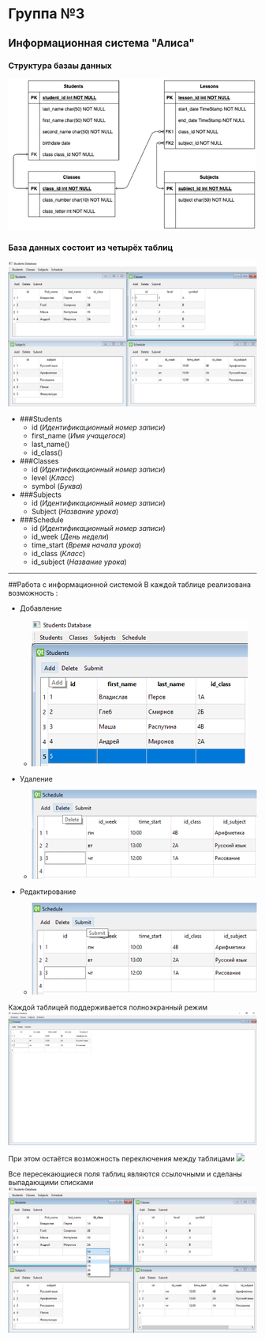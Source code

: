# Группа №3
## Информационная система "Алиса"
### Структура базаы данных
![Структура БД](ER_diagram.png)

### База данных состоит из четырёх таблиц

![](general_form.png)

* ###Students 
  * id (_Идентификационный номер записи_)
  * first_name (_Имя учащегося_)
  * last_name()
  * id_class()
* ###Classes 
  * id (_Идентификационный номер записи_)
  * level (_Класс_)
  * symbol (_Буква_)
* ###Subjects
  * id (_Идентификационный номер записи_)
  * Subject (_Название урока_)
* ###Schedule
  * id (_Идентификационный номер записи_)
  * id_week (_День недели_)
  * time_start (_Время начала урока_)
  * id_class (_Класс_)
  * id_subject (_Название урока_)
____
##Работа с информационной системой
В каждой таблице реализована возможность :
* Добавление
  * ![](add_button.png) 

* Удаление
  * ![](delete_button.png)

* Редактирование
  * ![](submit_button.png)

Каждой таблицей поддерживается полноэкранный режим
![](full_screen_mode.png)

При этом остаётся возможность переключения между таблицами
![](switching.png)

Все пересекающиеся поля таблиц являются ссылочными и сделаны выпадающими списками
![](table_intersection.png)
